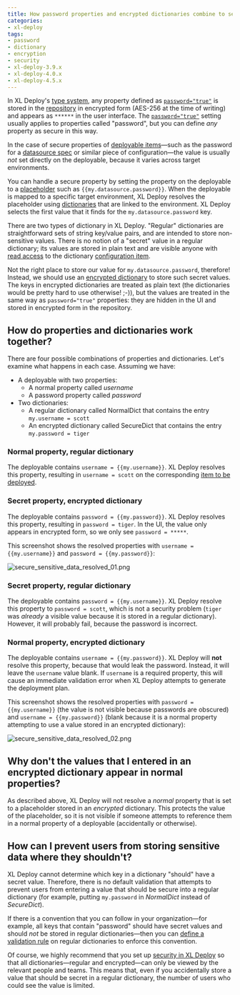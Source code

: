 ```yaml
---
title: How password properties and encrypted dictionaries combine to secure sensitive data in XL Deploy
categories:
- xl-deploy
tags:
- password
- dictionary
- encryption
- security
- xl-deploy-3.9.x
- xl-deploy-4.0.x
- xl-deploy-4.5.x
---
```


In XL Deploy's [type system](http://docs.xebialabs.com/releases/latest/deployit/referencemanual.html#type-system), any property defined as [`password="true"`](http://docs.xebialabs.com/releases/latest/deployit/customizationmanual.html#synthetic-properties) is stored in the [repository](http://docs.xebialabs.com/releases/latest/deployit/referencemanual.html#repository) in encrypted form (AES-256 at the time of writing) and appears as `******` in the user interface. The [`password="true"`](http://docs.xebialabs.com/releases/latest/deployit/customizationmanual.html#synthetic-properties) setting usually applies to properties called "password", but you can define _any_ property as secure in this way.

In the case of secure properties of [deployable items](http://docs.xebialabs.com/releases/latest/deployit/referencemanual.html#deployables)—such as the password for a [datasource spec](http://docs.xebialabs.com/releases/latest/tomcat-plugin/tomcatPluginManual.html#tomcatdatasourcespec) or similar piece of configuration—the value is usually _not_ set directly on the deployable, because it varies across target environments.

You can handle a secure property by setting the property on the deployable to a [placeholder](http://docs.xebialabs.com/releases/4.0/deployit/referencemanual.html#placeholders) such as `{{my.datasource.password}}`. When the deployable is mapped to a specific target environment, XL Deploy resolves the placeholder using [dictionaries](http://docs.xebialabs.com/releases/latest/deployit/referencemanual.html#dictionaries) that are linked to the environment. XL Deploy selects the first value that it finds for the `my.datasource.password` key.

There are two types of dictionary in XL Deploy. "Regular" dictionaries are straightforward sets of string key/value pairs, and are intended to store non-sensitive values. There is no notion of a "secret" value in a regular dictionary; its values are stored in plain text and are visible anyone with [read access](http://docs.xebialabs.com/releases/latest/deployit/securitymanual.html#permissions) to the dictionary [configuration item](http://docs.xebialabs.com/releases/latest/deployit/referencemanual.html#configuration-items-cis).

Not the right place to store our value for `my.datasource.password`, therefore! Instead, we should use an [encrypted dictionary](http://docs.xebialabs.com/releases/latest/deployit/referencemanual.html#encrypted-dictionaries) to store such secret values. The keys in encrypted dictionaries are treated as plain text (the dictionaries would be pretty hard to use otherwise! ;-)), but the values are treated in the same way as `password="true"` properties: they are hidden in the UI and stored in encrypted form in the repository.

## How do properties and dictionaries work together?

There are four possible combinations of properties and dictionaries. Let's examine what happens in each case. Assuming we have:

* A deployable with two properties:
    * A normal property called _username_
    * A password property called _password_
* Two dictionaries:
    * A regular dictionary called NormalDict that contains the entry `my.username = scott`
    * An encrypted dictionary called SecureDict that contains the entry `my.password = tiger`

### Normal property, regular dictionary

The deployable contains `username = {{my.username}}`. XL Deploy resolves this property, resulting in `username = scott` on the corresponding [item to be deployed](http://docs.xebialabs.com/releases/latest/deployit/referencemanual.html#deployeds).

### Secret property, encrypted dictionary

The deployable contains `password = {{my.password}}`. XL Deploy resolves this property, resulting in `password = tiger`. In the UI, the value only appears in encrypted form, so we only see `password = *****`.

This screenshot shows the resolved properties with `username = {{my.username}}` and `password = {{my.password}}`:

![secure_sensitive_data_resolved_01.png](/attachments/token/QVznBam0ZxxgdGFLcbIR7sSdb/?name=secure_sensitive_data_resolved_01.png)

### Secret property, regular dictionary

The deployable contains `password = {{my.username}}`. XL Deploy resolve this property to `password = scott`, which is not a security problem (`tiger` was _already_ a visible value because it is stored in a regular dictionary). However, it will probably fail, because the password is incorrect.

### Normal property, encrypted dictionary

The deployable contains `username = {{my.password}}`. XL Deploy will **not** resolve this property, because that would leak the password. Instead, it will leave the `username` value blank. If `username` is a required property, this will cause an immediate validation error when XL Deploy attempts to generate the deployment plan.

This screenshot shows the resolved properties with `password = {{my.username}}` (the value is not visible because passwords are obscured) and `username = {{my.password}}` (blank because it is a normal property attempting to use a value stored in an encrypted dictionary):

![secure_sensitive_data_resolved_02.png](/attachments/token/04m4Ar1usLrLElPnaYFX5xZSZ/?name=secure_sensitive_data_resolved_02.png)

## Why don't the values that I entered in an encrypted dictionary appear in normal properties?

As described above, XL Deploy will not resolve a _normal_ property that is set to a placeholder stored in an _encrypted_ dictionary. This protects the value of the placeholder, so it is not visible if someone attempts to reference them in a normal property of a deployable (accidentally or otherwise).

## How can I prevent users from storing sensitive data where they shouldn't?

XL Deploy cannot determine which key in a dictionary "should" have a secret value. Therefore, there is no default validation that attempts to prevent users from entering a value that should be secure into a regular dictionary (for example, putting `my.password` in _NormalDict_ instead of _SecureDict_).

If there is a convention that you can follow in your organization—for example, all keys that contain "password" should have secret values and should _not_ be stored in regular dictionaries—then you can [define a validation rule](http://docs.xebialabs.com/releases/latest/deployit/customizationmanual.html#validation-rules) on regular dictionaries to enforce this convention.

Of course, we highly recommend that you set up [security in XL Deploy](http://docs.xebialabs.com/releases/latest/deployit/securitymanual.html#security-in-xl-deploy) so that all dictionaries—regular and encrypted—can only be viewed by the relevant people and teams. This means that, even if you accidentally store a value that should be secret in a regular dictionary, the number of users who could see the value is limited.
